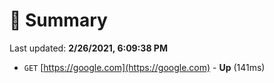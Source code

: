 # 📖 Summary
Last updated: **2/26/2021, 6:09:38 PM**

- `GET` [https://google.com](https://google.com) - **Up** (141ms)
